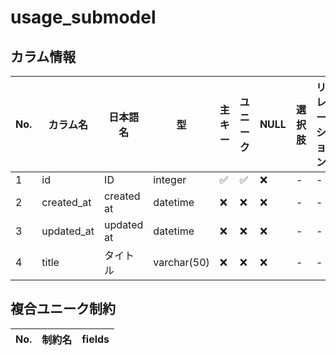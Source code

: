# usage_submodel

## カラム情報

| No. | カラム名 | 日本語名 | 型 | 主キー | ユニーク | NULL | 選択肢 | リレーション | on_delete |
|---|---|---|---|---|---|---|---|---|---|
| 1 | id | ID | integer | ✅ | ✅ | ❌ | - | - | - |
| 2 | created_at | created at | datetime | ❌ | ❌ | ❌ | - | - | - |
| 3 | updated_at | updated at | datetime | ❌ | ❌ | ❌ | - | - | - |
| 4 | title | タイトル | varchar(50) | ❌ | ❌ | ❌ | - | - | - |
## 複合ユニーク制約

| No. | 制約名 | fields |
|---|---|---|
